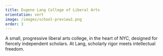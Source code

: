 ```yaml
---
title: Eugene Lang College of Liberal Arts
orientation: vert
image: /images/school-preview1.png
order: 3
---
```


A small, progressive liberal arts college, in the heart of NYC, designed for fiercely independent scholars. At Lang, scholarly rigor meets intellectual freedom. 
